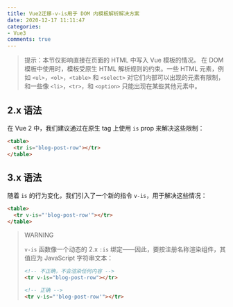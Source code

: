 ```yaml
---
title: Vue2迁移-v-is用于 DOM 内模板解析解决方案
date: 2020-12-17 11:11:47
categories:
- Vue3
comments: true
---
```




> 提示：本节仅影响直接在页面的 HTML 中写入 Vue 模板的情况。 在 DOM 模板中使用时，模板受原生 HTML 解析规则的约束。一些 HTML 元素，例如 `<ul>`，`<ol>`，`<table>` 和 `<select>` 对它们内部可以出现的元素有限制，和一些像 `<li>`，`<tr>`，和 `<option>` 只能出现在某些其他元素中。

<!-- more-->

## 2.x 语法

在 Vue 2 中，我们建议通过在原生 tag 上使用 `is` prop 来解决这些限制：

```html
<table>
  <tr is="blog-post-row"></tr>
</table>
```



## 3.x 语法

随着 `is` 的行为变化，我们引入了一个新的指令 `v-is`，用于解决这些情况：

```html
<table>
  <tr v-is="'blog-post-row'"></tr>
</table>
```

> WARNING
>
> `v-is` 函数像一个动态的 2.x `:is` 绑定——因此，要按注册名称渲染组件，其值应为 JavaScript 字符串文本：
>
> ```html
> <!-- 不正确，不会渲染任何内容 -->
> <tr v-is="blog-post-row"></tr>
> 
> <!-- 正确 -->
> <tr v-is="'blog-post-row'"></tr>
> ```

